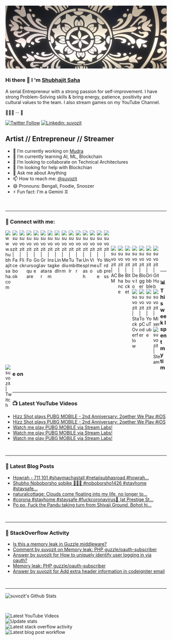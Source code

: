 ![](https://github.com/suvozit/suvozit/raw/master/IMG_2690.JPG)

### Hi there 👋 I 'm [Shubhajit Saha][website]

A serial Entrepreneur with a strong passion for self-improvement. I have strong Problem-Solving skills & bring energy, patience, positivity and cultural values to the team. I also stream games on my YouTube Channel.

🙇🏼‍♂️ ⸱⸱⸱ 🤖

[![Twitter Follow](https://img.shields.io/twitter/follow/suvozit?label=Follow)](https://twitter.com/suvozit)
[![Linkedin: suvozit](https://img.shields.io/badge/-Connect-blue?style=flat-square&logo=Linkedin&logoColor=white&link=https://www.linkedin.com/in/suvozit/)](https://www.linkedin.com/in/suvozit/)

## Artist // Entrepreneur // Streamer

- 🔭 I’m currently working on [Mudra](https://www.mudra.club)
- 🌱 I’m currently learning AI, ML, Blockchain
- 👯 I’m looking to collaborate on Technical Architectures
- 🤔 I’m looking for help with Blockchian
- 💬 Ask me about Anything
- 📫 How to reach me: [@suvozit][twitter]
- 😄 Pronouns: Bengali, Foodie, Snoozer
- ⚡ Fun fact: I'm a Gemini ♊️

<br />

---

### 🦉 Connect with me:

[<img align="left" alt="www.shubhajitsaha.com" width="22px" src="https://simpleicons.org/icons/rss.svg" />][website]

[<img align="left" alt="suvozit | Facebook" width="22px" src="https://simpleicons.org/icons/facebook.svg" />][facebook]
[<img align="left" alt="suvozit | Flickr" width="22px" src="https://simpleicons.org/icons/flickr.svg" />][flickr]
[<img align="left" alt="suvozit | Foursquare" width="22px" src="https://simpleicons.org/icons/foursquare.svg" />][foursquare]
[<img align="left" alt="suvozit | Google" width="22px" src="https://simpleicons.org/icons/google.svg" />][google]
[<img align="left" alt="suvozit | Gravatar" width="22px" src="https://simpleicons.org/icons/gravatar.svg" />][gravatar]
[<img align="left" alt="suvozit | Instagram" width="22px" src="https://simpleicons.org/icons/instagram.svg" />][instagram]
[<img align="left" alt="suvozit | LinkedIn" width="22px" src="https://simpleicons.org/icons/linkedin.svg" />][linkedin]
[<img align="left" alt="suvozit | Medium" width="22px" src="https://simpleicons.org/icons/medium.svg" />][medium]
[<img align="left" alt="suvozit | Tumblr" width="22px" src="https://simpleicons.org/icons/tumblr.svg" />][tumblr]
[<img align="left" alt="suvozit | Twitter" width="22px" src="https://simpleicons.org/icons/twitter.svg" />][twitter]
[<img align="left" alt="suvozit | Unsplash" width="22px" src="https://simpleicons.org/icons/unsplash.svg" />][unsplash]
[<img align="left" alt="suvozit | Vimeo" width="22px" src="https://simpleicons.org/icons/vimeo.svg" />][vimeo]
[<img align="left" alt="suvozit | YouTube" width="22px" src="https://simpleicons.org/icons/vine.svg" />][vine]
[<img align="left" alt="suvozit | Wordpress" width="22px" src="https://simpleicons.org/icons/wordpress.svg" />][wordpress]

<br />
<br />

[<img align="left" alt="suvozit | ACM" width="22px" src="https://simpleicons.org/icons/acm.svg" />][acm]
[<img align="left" alt="suvozit | Behance" width="22px" src="https://simpleicons.org/icons/behance.svg" />][behance]
[<img align="left" alt="suvozit | Bitbucket" width="22px" src="https://simpleicons.org/icons/bitbucket.svg" />][bitbucket]
[<img align="left" alt="suvozit | Dev.to" width="22px" src="https://simpleicons.org/icons/dev-dot-to.svg" />][dev-dot-to]
[<img align="left" alt="suvozit | Blogger" width="22px" src="https://simpleicons.org/icons/blogger.svg" />][blogger]
[<img align="left" alt="suvozit | Dribbble" width="22px" src="https://simpleicons.org/icons/dribbble.svg" />][dribbble]
[<img align="left" alt="suvozit | GitHub" width="22px" src="https://simpleicons.org/icons/github.svg" />][github]
[<img align="left" alt="suvozit | StackOverflow" width="22px" src="https://simpleicons.org/icons/stackoverflow.svg" />][stackoverflow]
[<img align="left" alt="suvozit | TopCoder" width="22px" src="https://simpleicons.org/icons/topcoder.svg" />][topcoder]

<br />
<br />

[<img align="left" alt="suvozit | YouTube" width="22px" src="https://simpleicons.org/icons/youtube.svg" />][youtube]
[<img align="left" alt="suvozit | Mixer" width="22px" src="https://simpleicons.org/icons/mixer.svg" />][mixer]
[<img align="left" alt="suvozit | Steam" width="22px" src="https://simpleicons.org/icons/steam.svg" />][steam]
[<img align="left" alt="suvozit | Twitch" width="22px" src="https://simpleicons.org/icons/twitch.svg" />][twitch]

<br />

---

### 📊 This week I spent my time on
<!--START_SECTION:waka-->
<!--END_SECTION:waka-->

<br />

---

### 📺 Latest YouTube Videos
<!-- YOUTUBE:START -->
- [Hizz Shot plays PUBG MOBILE - 2nd Anniversary: 2gether We Play #iOS](https://www.youtube.com/watch?v=_BEy5_7lNOo)
- [Hizz Shot plays PUBG MOBILE - 2nd Anniversary: 2gether We Play #iOS](https://www.youtube.com/watch?v=9H_lx4TuCfc)
- [Watch me play PUBG MOBILE via Stream Labs!](https://www.youtube.com/watch?v=Jz__lNgcSXQ)
- [Watch me play PUBG MOBILE via Stream Labs!](https://www.youtube.com/watch?v=JpN-qZdNSF8)
- [Watch me play PUBG MOBILE via Stream Labs!](https://www.youtube.com/watch?v=9CT1SyBuaHo)
<!-- YOUTUBE:END -->

<br />

---

### 📕 Latest Blog Posts
<!-- BLOG-POST-LIST:START -->
- [Howrah - 711 101 #shaymachastall #netajisubhasroad #howrah...](https://suvozit.tumblr.com/post/622349250048688128)
- [Shubho Noboborsho sobike 🥳😷🦠 #noboborsho1426 #stayhome #staysafe...](https://suvozit.tumblr.com/post/615373228046778368)
- [naturalcottage:
Clouds come floating into my life, no longer to...](https://suvozit.tumblr.com/post/615157085565550592)
- [#corona #stayhome #staysafe #fuckcoronavirus🍻  (at Prestige St...](https://suvozit.tumblr.com/post/613982278034538496)
- [Po po, Fuck the Pandu taking turn from Shivaji Ground. Bohot hi...](https://suvozit.tumblr.com/post/613368152073666560)
<!-- BLOG-POST-LIST:END -->

<br />

---

### 🙈 StackOverflow Activity
<!-- STACKOVERFLOW:START -->
- [Is this a memory leak in Guzzle middleware?](https://stackoverflow.com/questions/33155886/is-this-a-memory-leak-in-guzzle-middleware)
- [Comment by suvozit on Memory leak: PHP guzzle/oauth-subscriber](https://stackoverflow.com/questions/33025963/memory-leak-php-guzzle-oauth-subscriber)
- [Answer by suvozit for How to uniquely identify user logging in via oauth?](https://stackoverflow.com/questions/21145560/how-to-uniquely-identify-user-logging-in-via-oauth/33026038#33026038)
- [Memory leak: PHP guzzle/oauth-subscriber](https://stackoverflow.com/questions/33025963/memory-leak-php-guzzle-oauth-subscriber)
- [Answer by suvozit for Add extra header information in codeigniter email](https://stackoverflow.com/questions/9062192/add-extra-header-information-in-codeigniter-email/30558524#30558524)
<!-- STACKOVERFLOW:END -->

<br />

---

![suvozit's Github Stats](https://github-readme-stats.vercel.app/api?username=suvozit&show_icons=true&hide_border=true&show_icons=true&theme=great-gatsby)

<br />

![Latest YouTube Videos](https://github.com/suvozit/suvozit/workflows/Latest%20YouTube%20Videos/badge.svg)  
![Update stats](https://github.com/suvozit/suvozit/workflows/Update%20stats/badge.svg)  
![Latest stack overflow activity](https://github.com/suvozit/suvozit/workflows/Latest%20stack%20overflow%20activity/badge.svg)  
![Latest blog post workflow](https://github.com/suvozit/suvozit/workflows/Latest%20blog%20post%20workflow/badge.svg)

[website]: https://www.shubhajitsaha.com
[behance]: https://www.behance.net/suvozit
[blogger]: https://suvozit.blogspot.com
[dribbble]: https://dribbble.com/suvozit
[facebook]: https://www.facebook.com/suvozit
[foursquare]: https://foursquare.com/suvozit
[flickr]: https://www.flickr.com/photos/suvozit
[github]: https://github.com/suvozit
[instagram]: https://instagram.com/suvozit
[linkedin]: https://linkedin.com/in/suvozit
[medium]: https://medium.com/@suvozit
[tumblr]: https://suvozit.tumblr.com
[twitter]: https://twitter.com/suvozit
[unsplash]: https://unsplash.com/@suvozit
[vimeo]: https://vimeo.com/suvozit
[wordpress]: https://suvozit.wordpress.com
[youtube]: https://youtube.com/suvozit

[acm]: https://dl.acm.org/profile/87959207857
[bitbucket]: https://bitbucket.org/suvozit
[dev-dot-to]: http://dev.to/suvozit
[github]: https://github.com/suvozit
[spoj]: https://www.spoj.com/users/my_zit
[stackoverflow]: https://stackoverflow.com/users/3466389/suvozit
[topcoder]: https://www.topcoder.com/members/bitsits

[mixer]: https://mixer.com/suvozit
[omlet]: https://omlet.gg/stream/suvozit
[steam]: https://steamcommunity.com/id/suvozit
[twitch]: https://www.twitch.tv/suvozit

[google]: https://plus.google.com/+ShubhajitSaha
[gravatar]: https://en.gravatar.com/suvozit
[orkut]: https://www.orkut.com/Main#Profile.aspx?uid=3196709660811256557
[picasa]: http://picasaweb.google.com/bitsits
[vine]: https://vine.co/suvozit
